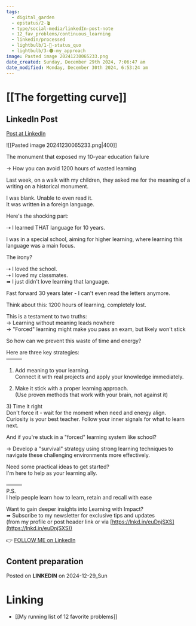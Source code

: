 ```yaml
---
tags:
  - digital_garden
  - epstatus/2-🪴
  - type/social-media/linkedIn-post-note
  - 12_fav_problems/continuous_learning
  - linkedin/processed
  - lightbulb/1-🔴-status_quo
  - lightbulb/3-🟠-my_approach
image: Pasted image 20241230065233.png
date_created: Sunday, December 29th 2024, 7:06:47 am
date_modified: Monday, December 30th 2024, 6:53:24 am
---
```

# [[The forgetting curve]]
## LinkedIn Post
[Post at LinkedIn](https://www.linkedin.com/posts/sebastiankamilli_the-monument-that-exposed-my-10-year-education-activity-7279028568318259200-dQYD?utm_source=share&utm_medium=member_desktop)

![[Pasted image 20241230065233.png|400]]

The monument that exposed my 10-year education failure  
  
→ How you can avoid 1200 hours of wasted learning  
  
Last week, on a walk with my children, they asked me for the meaning of a writing on a historical monument.  
  
I was blank. Unable to even read it.  
It was written in a foreign language.  
  
Here's the shocking part:  
  
⇢ I learned THAT language for 10 years.  
  
I was in a special school, aiming for higher learning, where learning this language was a main focus.  
  
The irony?  
  
⇢ I loved the school.  
⇢ I loved my classmates.  
➠ I just didn't love learning that language.  
  
Fast forward 30 years later - I can't even read the letters anymore.  
  
Think about this: 1200 hours of learning, completely lost.  
  
This is a testament to two truths:  
→ Learning without meaning leads nowhere  
→ "Forced" learning might make you pass an exam, but likely won't stick  
  
So how can we prevent this waste of time and energy?  
  
Here are three key strategies:  
———  
1) Add meaning to your learning.  
Connect it with real projects and apply your knowledge immediately.  
  
2) Make it stick with a proper learning approach.  
(Use proven methods that work with your brain, not against it)  
  
3) Time it right  
Don't force it - wait for the moment when need and energy align.  
Curiosity is your best teacher. Follow your inner signals for what to learn next.  

And if you're stuck in a "forced" learning system like school?  
  
→ Develop a "survival" strategy using strong learning techniques to navigate these challenging environments more effectively.  
  
Need some practical ideas to get started?  
I'm here to help as your learning ally.  

———  
P.S.  
I help people learn how to learn, retain and recall with ease  
  
Want to gain deeper insights into Learning with Impact?  
➠ Subscribe to my newsletter for exclusive tips and updates  
(from my profile or post header link or via [https://lnkd.in/euDnjSXS](https://lnkd.in/euDnjSXS))

👉 [FOLLOW ME on LinkedIn](https://www.linkedin.com/comm/mynetwork/discovery-see-all?usecase=PEOPLE_FOLLOWS&followMember=sebastiankamilli)

## Content preparation

Posted on **LINKEDIN** on 2024-12-29_Sun
# Linking
+ [[My running list of 12 favorite problems]]